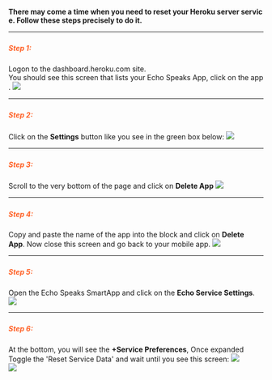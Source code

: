 
**There may come a time when you need to reset your Heroku server service.  Follow these steps precisely to do it.**

---
##### <h5 style="color: #FF6025;">Step 1:</h5>
Logon to the dashboard.heroku.com site.
You should see this screen that lists your Echo Speaks App, click on the app.
![](https://tonesto7.github.io/echo-speaks-docs/static/img/TS-1.JPG)

---
##### <h5 style="color: #FF6025;">Step 2:</h5>
Click on the **Settings** button like you see in the green box below:
![](https://tonesto7.github.io/echo-speaks-docs/static/img/TS-2.JPG)

---
##### <h5 style="color: #FF6025;">Step 3:</h5>
Scroll to the very bottom of the page and click on **Delete App**
![](https://tonesto7.github.io/echo-speaks-docs/static/img/TS-3.JPG)

---
##### <h5 style="color: #FF6025;">Step 4:</h5>
Copy and paste the name of the app into the block and click on **Delete App**. Now close this screen and go back to your mobile app.
![](https://tonesto7.github.io/echo-speaks-docs/static/img/TS-4.JPG)

---
##### <h5 style="color: #FF6025;">Step 5:</h5>
Open the Echo Speaks SmartApp and click on the **Echo Service Settings**.
![](https://tonesto7.github.io/echo-speaks-docs/static/img/TS-5.jpg)

---
##### <h5 style="color: #FF6025;">Step 6:</h5>
At the bottom, you will see the **+Service Preferences**, Once expanded Toggle the 'Reset Service Data' and wait until you see this screen:
![](https://tonesto7.github.io/echo-speaks-docs/static/img/TS-6.jpg)  
![](https://tonesto7.github.io/echo-speaks-docs/static/img/TS-7.jpg)
